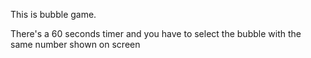 This is bubble game. 

There's a 60 seconds timer and you have to select the bubble with the same number shown on screen
